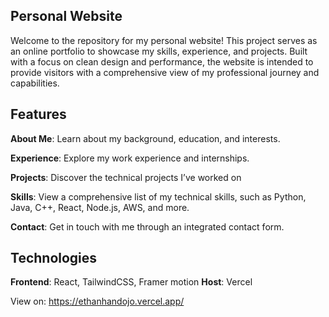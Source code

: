 ## Personal Website

Welcome to the repository for my personal website! This project serves as an online portfolio to showcase my skills, experience, and projects. Built with a focus on clean design and performance, the website is intended to provide visitors with a comprehensive view of my professional journey and capabilities.

## Features

**About Me**: Learn about my background, education, and interests.

**Experience**: Explore my work experience and internships.

**Projects**: Discover the technical projects I’ve worked on

**Skills**: View a comprehensive list of my technical skills, such as Python, Java, C++, React, Node.js, AWS, and more.

**Contact**: Get in touch with me through an integrated contact form.

## Technologies

**Frontend**: React, TailwindCSS, Framer motion
**Host**: Vercel

View on: https://ethanhandojo.vercel.app/
